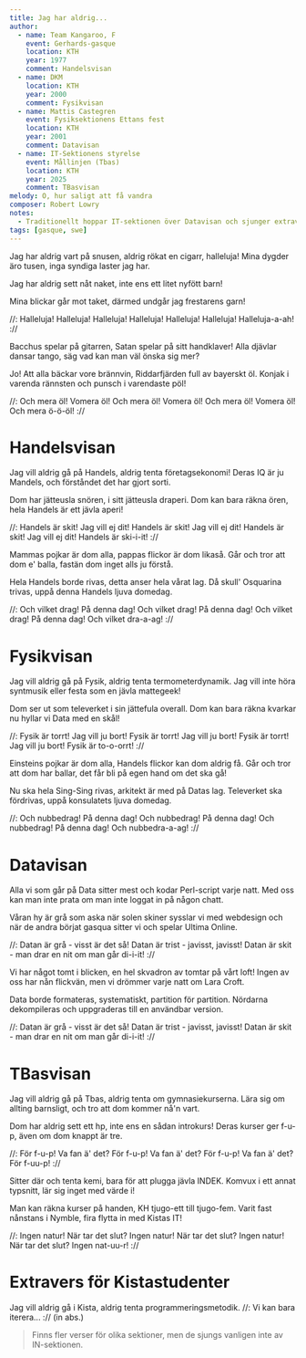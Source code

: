 ```yaml
---
title: Jag har aldrig...
author:
  - name: Team Kangaroo, F
    event: Gerhards-gasque
    location: KTH
    year: 1977
    comment: Handelsvisan
  - name: DKM
    location: KTH
    year: 2000
    comment: Fysikvisan
  - name: Mattis Castegren
    event: Fysiksektionens Ettans fest
    location: KTH
    year: 2001
    comment: Datavisan
  - name: IT-Sektionens styrelse
    event: Mållinjen (Tbas)
    location: KTH
    year: 2025
    comment: TBasvisan
melody: O, hur saligt att få vandra
composer: Robert Lowry
notes:
  - Traditionellt hoppar IT-sektionen över Datavisan och sjunger extraversen för Kistastudenter direkt.
tags: [gasque, swe]
---
```


Jag har aldrig vart på snusen,
aldrig rökat en cigarr, halleluja!
Mina dygder äro tusen,
inga syndiga laster jag har.

Jag har aldrig sett nåt naket,
inte ens ett litet nyfött barn!

Mina blickar går mot taket,
därmed undgår jag frestarens garn!

//: Halleluja! Halleluja!
Halleluja! Halleluja!
Halleluja! Halleluja!
Halleluja-a-ah! ://

Bacchus spelar på gitarren,
Satan spelar på sitt handklaver!
Alla djävlar dansar tango,
säg vad kan man väl önska sig mer?

Jo! Att alla bäckar vore brännvin,
Riddarfjärden full av bayerskt öl.
Konjak i varenda rännsten
och punsch i varendaste pöl!

//: Och mera öl! Vomera öl!
Och mera öl! Vomera öl!
Och mera öl! Vomera öl!
Och mera ö-ö-öl! ://

# Handelsvisan

Jag vill aldrig gå på Handels,
aldrig tenta företagsekonomi!
Deras IQ är ju Mandels,
och förståndet det har gjort sorti.

Dom har jätteusla snören,
i sitt jätteusla draperi.
Dom kan bara räkna ören,
hela Handels är ett jävla aperi!

//: Handels är skit! Jag vill ej dit!
Handels är skit! Jag vill ej dit!
Handels är skit! Jag vill ej dit!
Handels är ski-i-it! ://

Mammas pojkar är dom alla,
pappas flickor är dom likaså.
Går och tror att dom e' balla,
fastän dom inget alls ju förstå.

Hela Handels borde rivas,
detta anser hela vårat lag.
Då skull' Osquarina trivas,
uppå denna Handels ljuva domedag.

//: Och vilket drag! På denna dag!
Och vilket drag! På denna dag!
Och vilket drag! På denna dag!
Och vilket dra-a-ag! ://

# Fysikvisan

Jag vill aldrig gå på Fysik,
aldrig tenta termometerdynamik.
Jag vill inte höra syntmusik
eller festa som en jävla mattegeek!

Dom ser ut som televerket
i sin jättefula overall.
Dom kan bara räkna kvarkar
nu hyllar vi Data med en skål!

//: Fysik är torrt! Jag vill ju bort!
Fysik är torrt! Jag vill ju bort!
Fysik är torrt! Jag vill ju bort!
Fysik är to-o-orrt! ://

Einsteins pojkar är dom alla,
Handels flickor kan dom aldrig få.
Går och tror att dom har ballar,
det får bli på egen hand om det ska gå!

Nu ska hela Sing-Sing rivas,
arkitekt är med på Datas lag.
Televerket ska fördrivas,
uppå konsulatets ljuva domedag.

//: Och nubbedrag! På denna dag!
Och nubbedrag! På denna dag!
Och nubbedrag! På denna dag!
Och nubbedra-a-ag! ://

# Datavisan

Alla vi som går på Data
sitter mest och kodar Perl-script varje natt.
Med oss kan man inte prata
om man inte loggat in på någon chatt.

Våran hy är grå som aska
när solen skiner sysslar vi med webdesign
och när de andra börjat gasqua
sitter vi och spelar Ultima Online.

//: Datan är grå - visst är det så!
Datan är trist - javisst, javisst!
Datan är skit - man drar en nit
om man går di-i-it! ://

Vi har något tomt i blicken,
en hel skvadron av tomtar på vårt loft!
Ingen av oss har nån flickvän,
men vi drömmer varje natt om Lara Croft.

Data borde formateras,
systematiskt, partition för partition.
Nördarna dekompileras
och uppgraderas till en användbar version.

//: Datan är grå - visst är det så!
Datan är trist - javisst, javisst!
Datan är skit - man drar en nit
om man går di-i-it! ://

# TBasvisan

Jag vill aldrig gå på Tbas,
aldrig tenta om gymnasiekurserna.
Lära sig om allting barnsligt,
och tro att dom kommer nå'n vart.

Dom har aldrig sett ett hp,
inte ens en sådan introkurs!
Deras kurser ger f-u-p,
även om dom knappt är tre.

//: För f-u-p! Va fan ä' det?
För f-u-p! Va fan ä' det?
För f-u-p! Va fan ä' det?
För f-uu-p! ://

Sitter där och tenta kemi,
bara för att plugga jävla INDEK.
Komvux i ett annat typsnitt,
lär sig inget med värde i!

Man kan räkna kurser på handen,
KH tjugo-ett till tjugo-fem.
Varit fast nånstans i Nymble,
fira flytta in med Kistas IT!

//: Ingen natur! När tar det slut?
Ingen natur! När tar det slut?
Ingen natur! När tar det slut?
Ingen nat-uu-r! ://

# Extravers för Kistastudenter

Jag vill aldrig gå i Kista,
aldrig tenta programmeringsmetodik.
//: Vi kan bara iterera... :// (in abs.)

> Finns fler verser för olika sektioner, men de sjungs vanligen inte av IN-sektionen.
